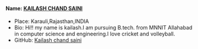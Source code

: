 #### Name: [KAILASH CHAND SAINI](https://github.com/kailash28)
- Place: Karauli,Rajasthan,INDIA
- Bio: Hi!! my name is kailash.I am pursuing B.tech. from MNNIT Allahabad in computer science and engineering.I love cricket and volleyball.  
- GitHub: [Kailash chand saini](https://github.com/kailash28)

